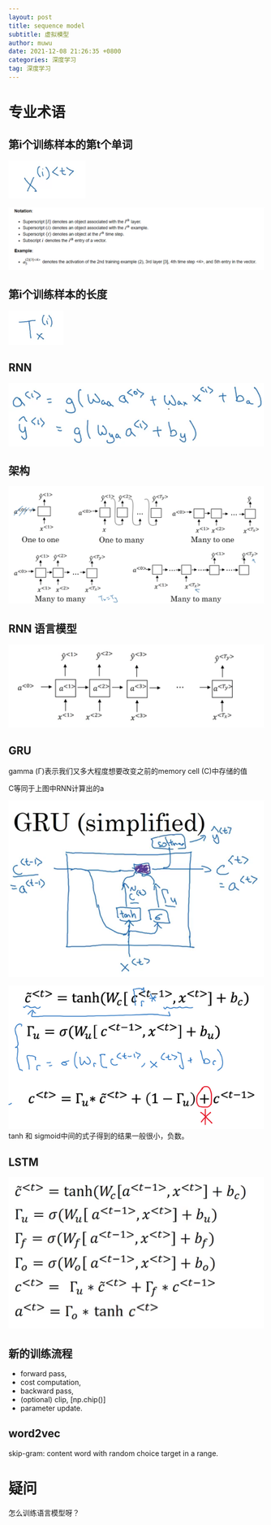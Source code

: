 ```yaml
---
layout: post
title: sequence model
subtitle: 虚拟模型
author: muwu
date: 2021-12-08 21:26:35 +0800
categories: 深度学习
tag: 深度学习
---
```


# 专业术语

## 第i个训练样本的第t个单词

![image-20211208212753048](2021-12-08-deep-learning-3.assets/image-20211208212753048.png)

![image-20211209165400767](2021-12-08-deep-learning-3.assets/image-20211209165400767.png)

## 第i个训练样本的长度

![image-20211208212824575](2021-12-08-deep-learning-3.assets/image-20211208212824575.png)

## RNN

![image-20211208214718361](2021-12-08-deep-learning-3.assets/image-20211208214718361.png)

## 架构

![image-20211209113352901](2021-12-08-deep-learning-3.assets/image-20211209113352901.png)

## RNN 语言模型

![image-20211209141304097](2021-12-08-deep-learning-3.assets/image-20211209141304097.png)

## GRU

gamma (Γ)表示我们又多大程度想要改变之前的memory cell (C)中存储的值 

C等同于上图中RNN计算出的a

![image-20211209144840116](2021-12-08-deep-learning-3.assets/image-20211209144840116.png)

![image-20211209150135536](2021-12-08-deep-learning-3.assets/image-20211209150135536.png)tanh 和 sigmoid中间的式子得到的结果一般很小，负数。

## LSTM

![image-20211209150725302](2021-12-08-deep-learning-3.assets/image-20211209150725302.png)

## 新的训练流程

- forward pass,
- cost computation,
- backward pass,
- (optional) clip, [np.chip()]
- parameter update.



## word2vec

skip-gram: content word with random choice target in a range.





# 疑问

怎么训练语言模型呀？
